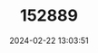 ---
title: "152889"
category: "Pilosocereus ulei"
draft: false
date: 2024-02-22 13:03:51
languages:
  Portuguese: ["Cabeça de velho"]
---